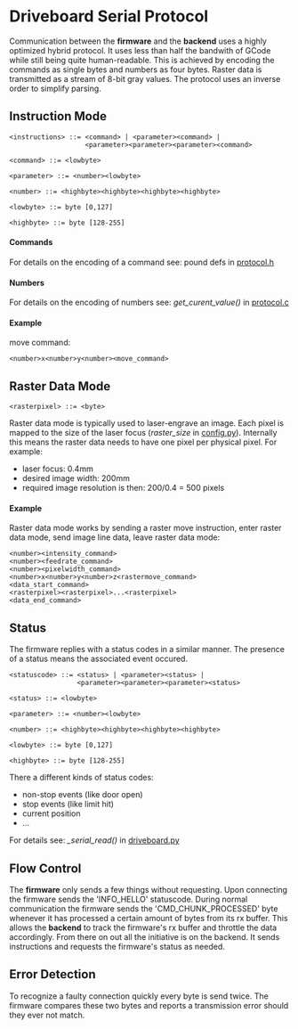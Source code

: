 
Driveboard Serial Protocol
==========================

Communication between the **firmware** and the **backend** uses a highly optimized hybrid protocol. It uses less than half the bandwith of GCode while still being quite human-readable. This is achieved by encoding the commands as single bytes and numbers as four bytes. Raster data is transmitted as a stream of 8-bit gray values. The protocol uses an inverse order to simplify parsing.

Instruction Mode
----------------
```
<instructions> ::= <command> | <parameter><command> |                         
                   <parameter><parameter><parameter><command>

<command> ::= <lowbyte>

<parameter> ::= <number><lowbyte>

<number> ::= <highbyte><highbyte><highbyte><highbyte>

<lowbyte> ::= byte [0,127]

<highbyte> ::= byte [128-255]
```
#### Commands
For details on the encoding of a command see: pound defs in [protocol.h](../firmware/src/protocol.h)

#### Numbers
For details on the encoding of numbers see:
*get_curent_value()* in [protocol.c](../firmware/src/protocol.c)

#### Example
move command:
```
<number>x<number>y<number><move_command>
```

Raster Data Mode
----------------
```
<rasterpixel> ::= <byte>
```
Raster data mode is typically used to laser-engrave an image. Each pixel is mapped to the size of the laser focus (*raster_size* in [config.py](../backend/config.py)). Internally this means the raster data needs to have one pixel per physical pixel. For example:

- laser focus: 0.4mm
- desired image width: 200mm
- required image resolution is then: 200/0.4 = 500 pixels

#### Example
Raster data mode works by sending a raster move instruction, enter raster data mode, send image line data, leave raster data mode:
```
<number><intensity_command>
<number><feedrate_command>
<number><pixelwidth_command>
<number>x<number>y<number>z<rastermove_command>
<data_start_command>
<rasterpixel><rasterpixel>...<rasterpixel>
<data_end_command>
```


Status
------
The firmware replies with a status codes in a similar manner. The presence of a status means the associated event occured.
```
<statuscode> ::= <status> | <parameter><status> |                         
                 <parameter><parameter><parameter><status>

<status> ::= <lowbyte>

<parameter> ::= <number><lowbyte>

<number> ::= <highbyte><highbyte><highbyte><highbyte>

<lowbyte> ::= byte [0,127]

<highbyte> ::= byte [128-255]
```

There a different kinds of status codes:
- non-stop events (like door open)
- stop events (like limit hit)
- current position
- ...

For details see: *_serial_read()* in [driveboard.py](../backend/driveboard.py)


Flow Control
------------
The **firmware** only sends a few things without requesting. Upon connecting the firmware sends the 'INFO_HELLO' statuscode. During normal communication the firmware sends the 'CMD_CHUNK_PROCESSED' byte whenever it has processed a certain amount of bytes from its rx buffer. This allows the **backend** to track the firmware's rx buffer and throttle the data accordingly. From there on out all the initiative is on the backend. It sends instructions and requests the firmware's status as needed.


Error Detection
---------------
To recognize a faulty connection quickly every byte is send twice. The firmware compares these two bytes and reports a transmission error should they ever not match.
